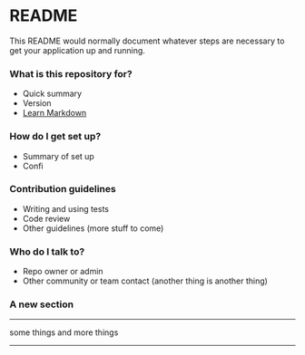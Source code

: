 # README #

This README would normally document whatever steps are necessary to get your application up and running.

### What is this repository for? ###

* Quick summary
* Version
* [Learn Markdown](https://bitbucket.org/tutorials/markdowndemo)

### How do I get set up? ###

* Summary of set up
* Confi

### Contribution guidelines ###

* Writing and using tests
* Code review
* Other guidelines 
(more stuff to come)

### Who do I talk to? ###

* Repo owner or admin
* Other community or team contact
(another thing is another thing)

### A new section 

---- 
some things 
and more things

--- 
